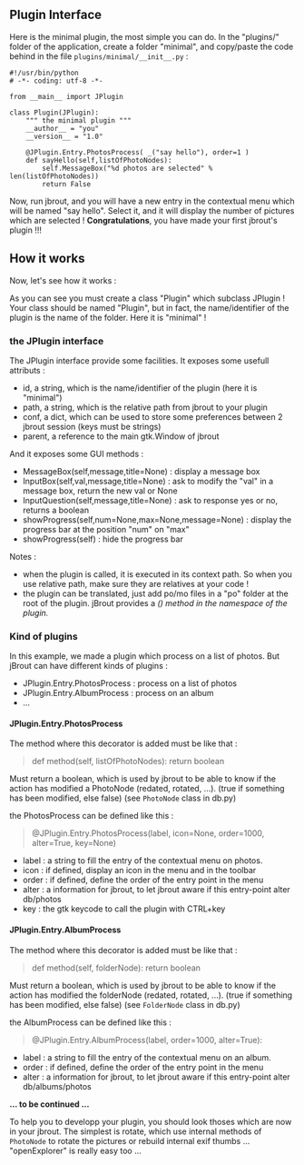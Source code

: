 ## Plugin Interface ##


Here is the minimal plugin, the most simple you can do.
In the "plugins/" folder of the application, create a folder "minimal", and copy/paste the code behind in the file `plugins/minimal/__init__.py` :
```
#!/usr/bin/python
# -*- coding: utf-8 -*-

from __main__ import JPlugin

class Plugin(JPlugin):
    """ the minimal plugin """
    __author__ = "you"
    __version__ = "1.0"

    @JPlugin.Entry.PhotosProcess( _("say hello"), order=1 )
    def sayHello(self,listOfPhotoNodes):
        self.MessageBox("%d photos are selected" % len(listOfPhotoNodes))
        return False
```
Now, run jbrout, and you will have a new entry in the contextual menu which will be named "say hello". Select it, and it will display the number of pictures which are selected !
**Congratulations**, you have made your first jbrout's plugin  !!!

## How it works ##
Now, let's see how it works :

As you can see you must create a class "Plugin" which subclass JPlugin ! Your class should be named "Plugin", but in fact, the name/identifier of the plugin is the name of the folder. Here it is "minimal" !


### the JPlugin interface ###
The JPlugin interface provide some facilities. It exposes some usefull attributs :

  * id, a string, which is the name/identifier of the plugin (here it is "minimal")
  * path, a string, which is the relative path from jbrout to your plugin
  * conf, a dict, which can be used to store some preferences between 2 jbrout session (keys must be strings)
  * parent, a reference to the main gtk.Window of jbrout

And it exposes some GUI methods :

  * MessageBox(self,message,title=None) : display a message box
  * InputBox(self,val,message,title=None) : ask to modify the "val" in a message box, return the new val or None
  * InputQuestion(self,message,title=None) : ask to response yes or no, returns a boolean
  * showProgress(self,num=None,max=None,message=None) : display the progress bar at the position "num" on "max"
  * showProgress(self) : hide the progress bar

Notes :

  * when the plugin is called, it is executed in its context path. So when you use relative path, make sure they are relatives at your code !
  * the plugin can be translated, just add po/mo files in a "po" folder at the root of the plugin. jBrout provides a _() method in the namespace of the plugin._

### Kind of plugins ###
In this example, we made a plugin which process on a list of photos. But jBrout can have different kinds of plugins :

  * JPlugin.Entry.PhotosProcess : process on a list of photos
  * JPlugin.Entry.AlbumProcess : process on an album
  * ...

#### JPlugin.Entry.PhotosProcess ####
The method where this decorator is added must be like that :

> def method(self, listOfPhotoNodes): return boolean

Must return a boolean, which is used by jbrout to be able to know if the action has modified a PhotoNode (redated, rotated, ...). (true if something has been modified, else false) (see `PhotoNode` class in db.py)

the PhotosProcess can be defined like this :

> @JPlugin.Entry.PhotosProcess(label, icon=None, order=1000, alter=True, key=None)

  * label : a string to fill the entry of the contextual menu on photos.
  * icon : if defined, display an icon in the menu and in the toolbar
  * order : if defined, define the order of the entry point in the menu
  * alter : a information for jbrout, to let jbrout aware if this entry-point alter db/photos
  * key : the gtk keycode to call the plugin with CTRL+key

#### JPlugin.Entry.AlbumProcess ####
The method where this decorator is added must be like that :

> def method(self, folderNode): return boolean

Must return a boolean, which is used by jbrout to be able to know if the action has modified the folderNode (redated, rotated, ...). (true if something has been modified, else false) (see `FolderNode` class in db.py)

the AlbumProcess can be defined like this :

> @JPlugin.Entry.AlbumProcess(label, order=1000, alter=True):

  * label : a string to fill the entry of the contextual menu on an album.
  * order : if defined, define the order of the entry point in the menu
  * alter : a information for jbrout, to let jbrout aware if this entry-point alter db/albums/photos




**... to be continued ...**

To help you to developp your plugin, you should look thoses which are now in your jbrout. The simplest is rotate, which use internal methods of `PhotoNode` to rotate the pictures or rebuild internal exif thumbs ... "openExplorer" is really easy too ...